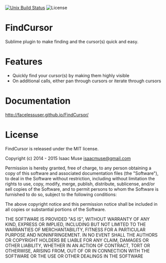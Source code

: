 [![Unix Build Status][travis-image]][travis-link]
![License][license-image]
# FindCursor
Sublime plugin to make finding and the cursor(s) quick and easy.

# Features

- Quickly find your cursor(s) by making them highly visible
- On additional calls, either pan through cursors or iterate through cursors

# Documentation
http://facelessuser.github.io/FindCursor/

# License
FindCursor is released under the MIT license.

Copyright (c) 2014 - 2015 Isaac Muse <isaacmuse@gmail.com>

Permission is hereby granted, free of charge, to any person obtaining a copy of this software and associated documentation files (the "Software"), to deal in the Software without restriction, including without limitation the rights to use, copy, modify, merge, publish, distribute, sublicense, and/or sell copies of the Software, and to permit persons to whom the Software is furnished to do so, subject to the following conditions:

The above copyright notice and this permission notice shall be included in all copies or substantial portions of the Software.

THE SOFTWARE IS PROVIDED "AS IS", WITHOUT WARRANTY OF ANY KIND, EXPRESS OR IMPLIED, INCLUDING BUT NOT LIMITED TO THE WARRANTIES OF MERCHANTABILITY, FITNESS FOR A PARTICULAR PURPOSE AND NONINFRINGEMENT. IN NO EVENT SHALL THE AUTHORS OR COPYRIGHT HOLDERS BE LIABLE FOR ANY CLAIM, DAMAGES OR OTHER LIABILITY, WHETHER IN AN ACTION OF CONTRACT, TORT OR OTHERWISE, ARISING FROM, OUT OF OR IN CONNECTION WITH THE SOFTWARE OR THE USE OR OTHER DEALINGS IN THE SOFTWARE

[travis-image]: https://img.shields.io/travis/facelessuser/FindCursor/master.svg
[travis-link]: https://travis-ci.org/facelessuser/FindCursor
[license-image]: https://img.shields.io/badge/license-MIT-blue.svg
